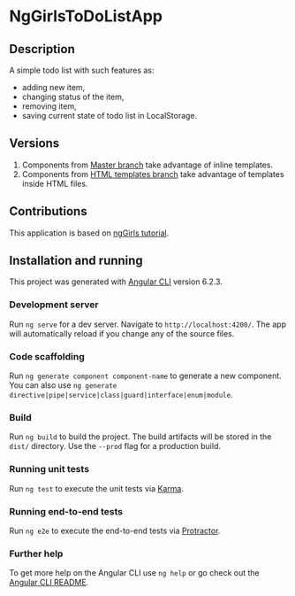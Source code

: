 # NgGirlsToDoListApp

## Description

A simple todo list with such features as:

- adding new item,
- changing status of the item,
- removing item,
- saving current state of todo list in LocalStorage.

## Versions

1. Components from [Master branch](https://github.com/karomamczi/ng-girls-to-do-list-app/tree/master) take advantage of inline templates.
2. Components from [HTML templates branch](https://github.com/karomamczi/ng-girls-to-do-list-app/tree/html-templates) take advantage of templates inside HTML files.

## Contributions

This application is based on [ngGirls tutorial](https://ng-girls.gitbook.io/todo-list-tutorial/).

## Installation and running

This project was generated with [Angular CLI](https://github.com/angular/angular-cli) version 6.2.3.

### Development server

Run `ng serve` for a dev server. Navigate to `http://localhost:4200/`. The app will automatically reload if you change any of the source files.

### Code scaffolding

Run `ng generate component component-name` to generate a new component. You can also use `ng generate directive|pipe|service|class|guard|interface|enum|module`.

### Build

Run `ng build` to build the project. The build artifacts will be stored in the `dist/` directory. Use the `--prod` flag for a production build.

### Running unit tests

Run `ng test` to execute the unit tests via [Karma](https://karma-runner.github.io).

### Running end-to-end tests

Run `ng e2e` to execute the end-to-end tests via [Protractor](http://www.protractortest.org/).

### Further help

To get more help on the Angular CLI use `ng help` or go check out the [Angular CLI README](https://github.com/angular/angular-cli/blob/master/README.md).
